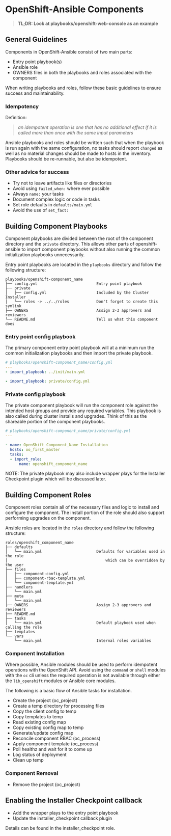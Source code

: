 # OpenShift-Ansible Components

>**TL;DR: Look at playbooks/openshift-web-console as an example**

## General Guidelines

Components in OpenShift-Ansible consist of two main parts:
* Entry point playbook(s)
* Ansible role
* OWNERS files in both the playbooks and roles associated with the component

When writing playbooks and roles, follow these basic guidelines to ensure
success and maintainability. 

### Idempotency

Definition:

>_an idempotent operation is one that has no additional effect if it is called
more than once with the same input parameters_

Ansible playbooks and roles should be written such that when the playbook is run
again with the same configuration, no tasks should report `changed` as well as
no material changes should be made to hosts in the inventory.  Playbooks should
be re-runnable, but also be idempotent.

### Other advice for success

* Try not to leave artifacts like files or directories
* Avoid using `failed_when:` where ever possible
* Always `name:` your tasks
* Document complex logic or code in tasks
* Set role defaults in `defaults/main.yml`
* Avoid the use of `set_fact:`

## Building Component Playbooks

Component playbooks are divided between the root of the component directory and
the `private` directory.  This allows other parts of openshift-ansible to import
component playbooks without also running the common initialization playbooks
unnecessarily.

Entry point playbooks are located in the `playbooks` directory and follow the
following structure:

```
playbooks/openshift-component_name
├── config.yml                          Entry point playbook
├── private
│   ├── config.yml                      Included by the Cluster Installer
│   └── roles -> ../../roles            Don't forget to create this symlink
├── OWNERS                              Assign 2-3 approvers and reviewers
└── README.md                           Tell us what this component does
```

### Entry point config playbook

The primary component entry point playbook will at a minimum run the common
initialization playbooks and then import the private playbook.

```yaml
# playbooks/openshift-component_name/config.yml
---
- import_playbook: ../init/main.yml

- import_playbook: private/config.yml

```

### Private config playbook

The private component playbook will run the component role against the intended
host groups and provide any required variables.  This playbook is also called
during cluster installs and upgrades.  Think of this as the shareable portion of
the component playbooks.

```yaml
# playbooks/openshift-component_name/private/config.yml
---

- name: OpenShift Component_Name Installation
  hosts: oo_first_master
  tasks:
  - import_role:
      name: openshift_component_name
```

NOTE: The private playbook may also include wrapper plays for the Installer
Checkpoint plugin which will be discussed later.

## Building Component Roles

Component roles contain all of the necessary files and logic to install and
configure the component.  The install portion of the role should also support
performing upgrades on the component.

Ansible roles are located in the `roles` directory and follow the following
structure:

```
roles/openshift_component_name
├── defaults
│   └── main.yml                        Defaults for variables used in the role
│                                           which can be overridden by the user
├── files
│   ├── component-config.yml
│   ├── component-rbac-template.yml
│   └── component-template.yml
├── handlers
│   └── main.yml
├── meta
│   └── main.yml
├── OWNERS                              Assign 2-3 approvers and reviewers
├── README.md
├── tasks
│   └── main.yml                        Default playbook used when calling the role
├── templates
└── vars
    └── main.yml                        Internal roles variables
```
### Component Installation

Where possible, Ansible modules should be used to perform idempotent operations
with the OpenShift API.  Avoid using the `command` or `shell` modules with the
`oc` cli unless the required operation is not available through either the
`lib_openshift` modules or Ansible core modules.

The following is a basic flow of Ansible tasks for installation. 

- Create the project (oc_project)
- Create a temp directory for processing files
- Copy the client config to temp
- Copy templates to temp
- Read existing config map
- Copy existing config map to temp
- Generate/update config map
- Reconcile component RBAC (oc_process)
- Apply component template (oc_process)
- Poll healthz and wait for it to come up
- Log status of deployment
- Clean up temp

### Component Removal

- Remove the project (oc_project)

## Enabling the Installer Checkpoint callback

- Add the wrapper plays to the entry point playbook
- Update the installer_checkpoint callback plugin

Details can be found in the installer_checkpoint role.
